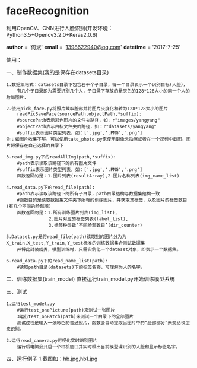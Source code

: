 ﻿# faceRecognition
利用OpenCV、CNN进行人脸识别(开发环境：Python3.5+Opencv3.2.0+Keras2.0.6)


__author__ = '何斌'
__email__ = '1398622940@qq.com'
__datetime__ = '2017-7-25'


使用：

一、制作数据集(我的是保存在datasets目录)

	1.数据集格式：datasets目录下包含若干个子目录，每一个目录表示一个识别目标(人脸），
		有几个子目录即为需要识别几个人，子目录下存放的是灰色的128*128大小的同一个人的脸部图片.

	2.使用pick_face.py将照片截取脸部并将图片灰度化和转为128*128大小的图片
		readPicSaveFace(sourcePath,objectPath,*suffix): 
		#sourcePath表示彩色图片的文件夹路径，如：r"images/yangyang"
		#objectPath表示目标文件夹的路径，如：r"datasets/yangyang"
		#suffix表示图片类型列表，如：['.jpg','.PNG','.png']
	注：如图片收集不够，可以使用take_photo.py来使用摄像头拍照或者在一个视频中截图，图片将保存在自己选择的目录下
		
	3.read_img.py下的readAllImg(path,*suffix):
		#path表示读取该路径下的所有图片文件
		#suffix表示图片类型列表，如：['.jpg','.PNG','.png']
		函数返回的是：1.图片列表(resultArray),2.图片名称列表(img_name_list)

	4.read_data.py下的read_file(path):
		#path表示读取该路径下的所有子目录，path目录结构与数据集结构一致
		#函数目的是读取数据集文件夹下所有的训练图片，并获取其标签，以及图片的标签数目(有几个不同的脸部图)
		函数返回的是：1.所有训练图片列表(img_list),
					2.图片对应的标签列表(label_list),
					3.标签种类数‘不同脸部数目’(dir_counter)

	5.Dataset.py是将read_file(path)读取到的图片分为为X_train,X_test,Y_train,Y_test标准的训练数据集合测试数据集
		并将此封装成类，模型训练时，只需实例化一个dataset对象，即表示一个数据集。

	6.read_data.py下的read_name_list(path):
		#读取path目录(datasets)下的标签名称，可理解为人的名字。
	
二、训练数据集(train_model)
	直接运行train_model.py开始训练模型系统

三、测试

	1.运行test_model.py
		#运行test_onePicture(path)来测试一张图片
		3运行test_onBatch(path)来测试一个目录下的全部图片
		测试过程是输入一张彩色的普通照片，函数会自动提取出图片中的“脸部部分”来交给模型来识别。

	2.运行read_camera.py可视化实时识别图片
		运行后电脑会开启一个相机窗口并实时框出当前模型课识别的人脸和显示标签名字。
四、运行例子
	1.截图如：hb.jpg,hb1.jpg
	
